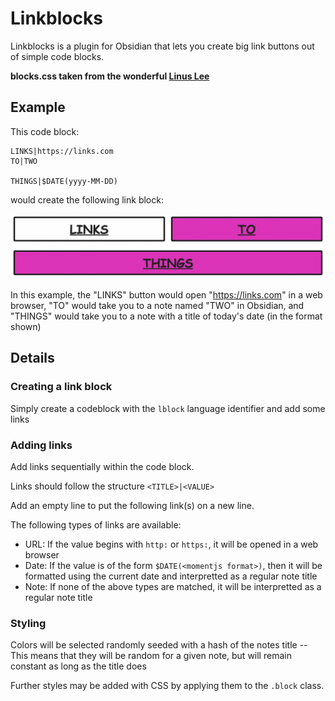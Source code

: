 # Linkblocks

Linkblocks is a plugin for Obsidian that lets you create big link buttons out of simple code blocks.

**blocks.css taken from the wonderful [Linus Lee](https://github.com/thesephist/blocks.css)**

## Example

This code block:

```lblock
LINKS|https://links.com
TO|TWO

THINGS|$DATE(yyyy-MM-DD)
```

would create the following link block:

<img src="screenshots/Example.png">

In this example, the "LINKS" button would open "https://links.com" in a web browser, "TO" would take you to a note named "TWO" in Obsidian, and "THINGS" would take you to a note with a title of today's date (in the format shown)

## Details

### Creating a link block

Simply create a codeblock with the `lblock` language identifier and add some links

### Adding links

Add links sequentially within the code block.

Links should follow the structure `<TITLE>|<VALUE>`

Add an empty line to put the following link(s) on a new line.

The following types of links are available:

- URL: If the value begins with `http:` or `https:`, it will be opened in a web browser
- Date: If the value is of the form `$DATE(<momentjs format>)`, then it will be formatted using the current date and interpretted as a regular note title
- Note: If none of the above types are matched, it will be interpretted as a regular note title

### Styling

Colors will be selected randomly seeded with a hash of the notes title -- This means that they will be random for a given note, but will remain constant as long as the title does

Further styles may be added with CSS by applying them to the `.block` class.
